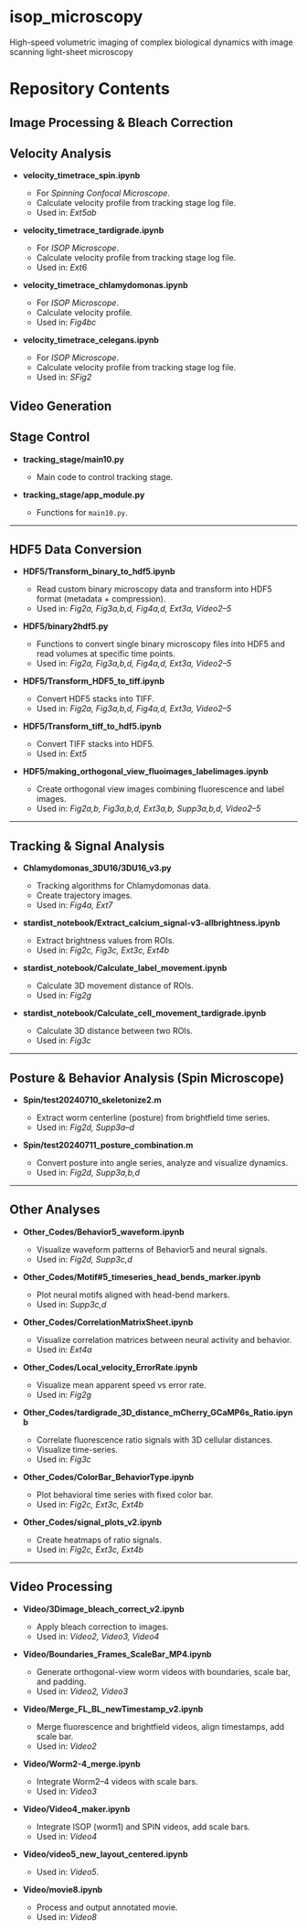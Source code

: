 # isop_microscopy
High-speed volumetric imaging of complex biological dynamics with image scanning light-sheet microscopy

# Repository Contents

## Image Processing & Bleach Correction

## Velocity Analysis
- **velocity_timetrace_spin.ipynb**  
  - For *Spinning Confocal Microscope*.  
  - Calculate velocity profile from tracking stage log file.  
  - Used in: *Ext5ab*

- **velocity_timetrace_tardigrade.ipynb**  
  - For *ISOP Microscope*.  
  - Calculate velocity profile from tracking stage log file.  
  - Used in: *Ext6*

- **velocity_timetrace_chlamydomonas.ipynb**  
  - For *ISOP Microscope*.  
  - Calculate velocity profile.  
  - Used in: *Fig4bc*

- **velocity_timetrace_celegans.ipynb**  
  - For *ISOP Microscope*.  
  - Calculate velocity profile from tracking stage log file.  
  - Used in: *SFig2*

## Video Generation



## Stage Control
- **tracking_stage/main10.py**  
  - Main code to control tracking stage.

- **tracking_stage/app_module.py**  
  - Functions for `main10.py`.

---

## HDF5 Data Conversion
- **HDF5/Transform_binary_to_hdf5.ipynb**  
  - Read custom binary microscopy data and transform into HDF5 format (metadata + compression).  
  - Used in: *Fig2a, Fig3a,b,d, Fig4a,d, Ext3a, Video2–5*

- **HDF5/binary2hdf5.py**  
  - Functions to convert single binary microscopy files into HDF5 and read volumes at specific time points.  
  - Used in: *Fig2a, Fig3a,b,d, Fig4a,d, Ext3a, Video2–5*

- **HDF5/Transform_HDF5_to_tiff.ipynb**  
  - Convert HDF5 stacks into TIFF.  
  - Used in: *Fig2a, Fig3a,b,d, Fig4a,d, Ext3a, Video2–5*

- **HDF5/Transform_tiff_to_hdf5.ipynb**  
  - Convert TIFF stacks into HDF5.  
  - Used in: *Ext5*

- **HDF5/making_orthogonal_view_fluoimages_labelimages.ipynb**  
  - Create orthogonal view images combining fluorescence and label images.  
  - Used in: *Fig2a,b, Fig3a,b,d, Ext3a,b, Supp3a,b,d, Video2–5*

---

## Tracking & Signal Analysis
- **Chlamydomonas_3DU16/3DU16_v3.py**  
  - Tracking algorithms for Chlamydomonas data.  
  - Create trajectory images.  
  - Used in: *Fig4a, Ext7*

- **stardist_notebook/Extract_calcium_signal-v3-allbrightness.ipynb**  
  - Extract brightness values from ROIs.  
  - Used in: *Fig2c, Fig3c, Ext3c, Ext4b*

- **stardist_notebook/Calculate_label_movement.ipynb**  
  - Calculate 3D movement distance of ROIs.  
  - Used in: *Fig2g*

- **stardist_notebook/Calculate_cell_movement_tardigrade.ipynb**  
  - Calculate 3D distance between two ROIs.  
  - Used in: *Fig3c*

---

## Posture & Behavior Analysis (Spin Microscope)
- **Spin/test20240710_skeletonize2.m**  
  - Extract worm centerline (posture) from brightfield time series.  
  - Used in: *Fig2d, Supp3a–d*

- **Spin/test20240711_posture_combination.m**  
  - Convert posture into angle series, analyze and visualize dynamics.  
  - Used in: *Fig2d, Supp3a,b,d*

---

## Other Analyses
- **Other_Codes/Behavior5_waveform.ipynb**  
  - Visualize waveform patterns of Behavior5 and neural signals.  
  - Used in: *Fig2d, Supp3c,d*

- **Other_Codes/Motif#5_timeseries_head_bends_marker.ipynb**  
  - Plot neural motifs aligned with head-bend markers.  
  - Used in: *Supp3c,d*

- **Other_Codes/CorrelationMatrixSheet.ipynb**  
  - Visualize correlation matrices between neural activity and behavior.  
  - Used in: *Ext4a*

- **Other_Codes/Local_velocity_ErrorRate.ipynb**  
  - Visualize mean apparent speed vs error rate.  
  - Used in: *Fig2g*

- **Other_Codes/tardigrade_3D_distance_mCherry_GCaMP6s_Ratio.ipynb**  
  - Correlate fluorescence ratio signals with 3D cellular distances.  
  - Visualize time-series.  
  - Used in: *Fig3c*

- **Other_Codes/ColorBar_BehaviorType.ipynb**  
  - Plot behavioral time series with fixed color bar.  
  - Used in: *Fig2c, Ext3c, Ext4b*

- **Other_Codes/signal_plots_v2.ipynb**  
  - Create heatmaps of ratio signals.  
  - Used in: *Fig2c, Ext3c, Ext4b*

---

## Video Processing
- **Video/3Dimage_bleach_correct_v2.ipynb**  
  - Apply bleach correction to images.  
  - Used in: *Video2, Video3, Video4*

- **Video/Boundaries_Frames_ScaleBar_MP4.ipynb**  
  - Generate orthogonal-view worm videos with boundaries, scale bar, and padding.  
  - Used in: *Video2, Video3*

- **Video/Merge_FL_BL_newTimestamp_v2.ipynb**  
  - Merge fluorescence and brightfield videos, align timestamps, add scale bar.  
  - Used in: *Video2*

- **Video/Worm2-4_merge.ipynb**  
  - Integrate Worm2–4 videos with scale bars.  
  - Used in: *Video3*

- **Video/Video4_maker.ipynb**  
  - Integrate ISOP (worm1) and SPIN videos, add scale bars.  
  - Used in: *Video4*

- **Video/video5_new_layout_centered.ipynb**  
  - Used in: *Video5*.

- **Video/movie8.ipynb**  
  - Process and output annotated movie.  
  - Used in: *Video8*
